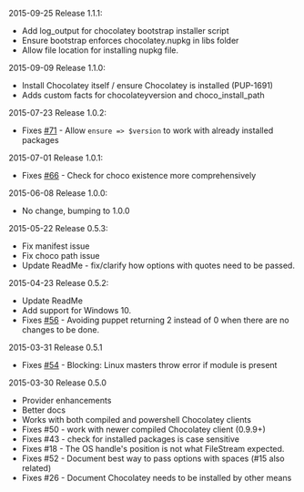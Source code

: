 2015-09-25 Release 1.1.1:
- Add log_output for chocolatey bootstrap installer script
- Ensure bootstrap enforces chocolatey.nupkg in libs folder
- Allow file location for installing nupkg file.

2015-09-09 Release 1.1.0:
- Install Chocolatey itself / ensure Chocolatey is installed (PUP-1691)
- Adds custom facts for chocolateyversion and choco_install_path

2015-07-23 Release 1.0.2:
- Fixes [#71](https://github.com/chocolatey/puppet-chocolatey/issues/71) - Allow `ensure => $version` to work with already installed packages

2015-07-01 Release 1.0.1:
- Fixes [#66](https://github.com/chocolatey/puppet-chocolatey/issues/66) - Check for choco existence more comprehensively

2015-06-08 Release 1.0.0:
- No change, bumping to 1.0.0

2015-05-22 Release 0.5.3:
- Fix manifest issue
- Fix choco path issue
- Update ReadMe - fix/clarify how options with quotes need to be passed.

2015-04-23 Release 0.5.2:
- Update ReadMe
- Add support for Windows 10.
- Fixes [#56](https://github.com/chocolatey/puppet-chocolatey/pull/56) - Avoiding puppet returning 2 instead of 0 when there are no changes to be done.

2015-03-31 Release 0.5.1
- Fixes [#54](https://github.com/chocolatey/puppet-chocolatey/issues/54) - Blocking: Linux masters throw error if module is present

2015-03-30 Release 0.5.0
- Provider enhancements
- Better docs
- Works with both compiled and powershell Chocolatey clients
- Fixes #50 - work with newer compiled Chocolatey client (0.9.9+)
- Fixes #43 - check for installed packages is case sensitive
- Fixes #18 - The OS handle's position is not what FileStream expected.
- Fixes #52 - Document best way to pass options with spaces (#15 also related)
- Fixes #26 - Document Chocolatey needs to be installed by other means
